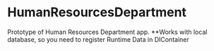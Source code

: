 # HumanResourcesDepartment
Prototype of Human Resources Department app.
**Works with local database, so you need to register Runtime Data in DIContainer
